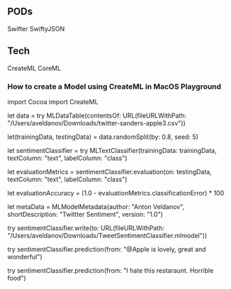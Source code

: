 ## PODs

Swifter
SwiftyJSON

## Tech
CreateML
CoreML


### How to create a Model using CreateML in MacOS Playground

import Cocoa
import CreateML



let data = try MLDataTable(contentsOf: URL(fileURLWithPath: "/Users/aveldanov/Downloads/twitter-sanders-apple3.csv"))


let(trainingData, testingData) = data.randomSplit(by: 0.8, seed: 5)


let sentimentClassifier = try MLTextClassifier(trainingData: trainingData, textColumn: "text", labelColumn: "class")



let evaluationMetrics = sentimentClassifier.evaluation(on: testingData, textColumn: "text", labelColumn: "class")


let evaluationAccuracy = (1.0 - evaluationMetrics.classificationError) * 100


let metaData = MLModelMetadata(author: "Anton Veldanov", shortDescription: "Twittter Sentiment", version: "1.0")


try sentimentClassifier.write(to: URL(fileURLWithPath: "/Users/aveldanov/Downloads/TweetSentimentClassifier.mlmodel"))


try sentimentClassifier.prediction(from: "@Apple is lovely, great and wonderful")

try sentimentClassifier.prediction(from: "I hate this restaraunt. Horrible food")
